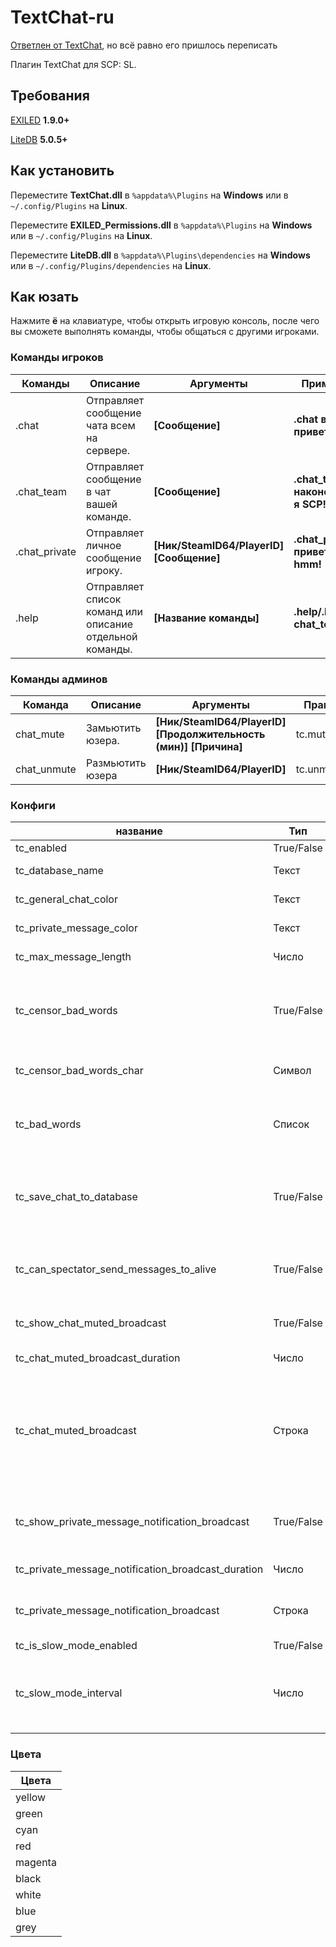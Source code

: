# TextChat-ru
[Ответлен от TextChat](https://github.com/iopietro/TextChat), но всё равно его пришлось переписать 

Плагин TextChat для SCP: SL.

## Требования
[EXILED](https://github.com/galaxy119/EXILED) **1.9.0+**

[LiteDB](https://github.com/mbdavid/LiteDB) **5.0.5+**

## Как установить
Переместите **TextChat.dll** в `%appdata%\Plugins` на **Windows** или в `~/.config/Plugins` на **Linux**.

Переместите **EXILED_Permissions.dll** в `%appdata%\Plugins` на **Windows** или в `~/.config/Plugins` на **Linux**.

Переместите **LiteDB.dll** в `%appdata%\Plugins\dependencies` на **Windows** или в `~/.config/Plugins/dependencies` на **Linux**.

## Как юзать
Нажмите **ё** на клавиатуре, чтобы открыть игровую консоль, после чего вы сможете выполнять команды, чтобы общаться с другими игроками.

### Команды игроков
| Команды | Описание | Аргументы | Примеры |
| --- | --- | --- | --- |
| .chat | Отправляет сообщение чата всем на сервере. | **[Сообщение]** | **.chat всем привет!** |
| .chat_team | Отправляет сообщение в чат вашей команде. | **[Сообщение]** | **.chat_team наконец-то я SCP!** |
| .chat_private | Отправляет личное сообщение игроку. | **[Ник/SteamID64/PlayerID] [Сообщение]** | **.chat_private привет, hmm!** | 
| .help | Отправляет список команд или описание отдельной команды. | **[Название команды]** | **.help/.help chat_team** |


### Команды админов
| Команда | Описание | Аргументы | Права | Примеры |
| --- | --- | --- | --- | --- |
| chat_mute | Замьютить юзера. | **[Ник/SteamID64/PlayerID] [Продолжительность (мин)] [Причина]** | tc.mute | **chat_mute hmm 600 Спам** |
| chat_unmute | Размьютить юзера | **[Ник/SteamID64/PlayerID]** | tc.unmute | **chat_unmute hmm** |

### Конфиги
| название | Тип | По дефолту | Описание |
| --- | --- | --- | --- |
| tc_enabled | True/False | True | Вкл/выкл плагин. |
| tc_database_name | Текст | TextChat | Название базы данных в LiteDB. |
| tc_general_chat_color | Текст | cyan | Цвет глобального чата. |
| tc_private_message_color | Текст | magenta | Цвет личных сообщений. |
| tc_max_message_length | Число | 75 | Максимальная длина сообщения. |
| tc_censor_bad_words | True/False | False | Если включено, то каждое сообщение будет подвергаться цензуре, выбирая слова из списка плохих слов. |
| tc_censor_bad_words_char | Символ | * | Символ, используемый для цензуры сообщений. |
| tc_bad_words | Список | null | Список слов, которые будут подвергаться цензуре в каждом сообщении. |
| tc_save_chat_to_database | True/False | True | Если включено, каждое сообщение, отправленное игроками, будет сохранено в базе данных. |
| tc_can_spectator_send_messages_to_alive | True/False | False | Если включено, зрители смогут отправлять сообщения живым игрокам. |
| tc_show_chat_muted_broadcast | True/False | True | Если включено, то замьюченый юзер узнает о мьюте. |
| tc_chat_muted_broadcast_duration | Число | 10 | Длительность Сообщения |
| tc_chat_muted_broadcast | Строка | <color=red>Вы были отключены от чата на {0} минут, причина: {1}</color> | Сообщение(bc), которое будет показано замьюченому юзеру ({0} и {1} являются местозаполнителями для продолжительности и причины мьюта). |
| tc_show_private_message_notification_broadcast | True/False | True | Если включено, bc будет отправляться игрокам, которые получают личные сообщения. |
| tc_private_message_notification_broadcast_duration | Число | 6 | 	Длительность bc личного сообщения. |
| tc_private_message_notification_broadcast | Строка | Вы получили личное сообщение! | bc, которое будет показано уведомленному игроку. |
| tc_is_slow_mode_enabled | True/False | True | Включить слоумод? |
| tc_slow_mode_interval | Число | 1 | Количество секунд, которое должно пройти, прежде чем игрок сможет отправить другое сообщение. |

### Цвета
| Цвета |
| --- |
| yellow |
| green |
| cyan |
| red |
| magenta |
| black |
| white |
| blue |
| grey |

